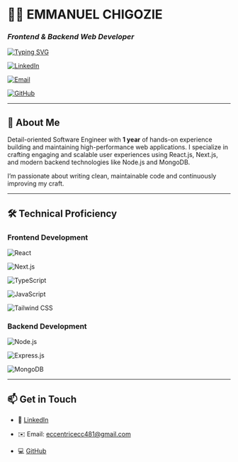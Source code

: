 # 👨‍💻 EMMANUEL CHIGOZIE

### _Frontend & Backend Web Developer_

[![Typing SVG](https://readme-typing-svg.demolab.com?font=Fira+Code&pause=1000&color=00F7FF&center=true&width=435&lines=Hello%2C+I'm+Emmanuel+Chigozie;Frontend+%2F+Backend+Engineer;I+build+fast+and+scalable+web+apps)](https://github.com/dmreccentric)

[![LinkedIn](https://img.shields.io/badge/LinkedIn-0077B5?style=for-the-badge&logo=linkedin)](http://linkedin.com/in/emmanuel-chigozie-b12728373)

[![Email](https://img.shields.io/badge/Email-D14836?style=for-the-badge&logo=gmail&logoColor=white)](mailto:eccentricecc481@gmail.com)

[![GitHub](https://img.shields.io/badge/GitHub-000000?style=for-the-badge&logo=github)](https://github.com/dmreccentric)

---

## 🚀 About Me

Detail-oriented Software Engineer with **1 year** of hands-on experience building and maintaining high-performance web applications. I specialize in crafting engaging and scalable user experiences using React.js, Next.js, and modern backend technologies like Node.js and MongoDB.  

I’m passionate about writing clean, maintainable code and continuously improving my craft.

---

## 🛠 Technical Proficiency

### **Frontend Development**

![React](https://img.shields.io/badge/-React-20232A?style=flat&logo=react)

![Next.js](https://img.shields.io/badge/-Next.js-000000?style=flat&logo=next.js)

![TypeScript](https://img.shields.io/badge/-TypeScript-3178C6?style=flat&logo=typescript&logoColor=white)

![JavaScript](https://img.shields.io/badge/-JavaScript-F7DF1E?style=flat&logo=javascript&logoColor=black)

![Tailwind CSS](https://img.shields.io/badge/-Tailwind_CSS-38B2AC?style=flat&logo=tailwind-css&logoColor=white)

### **Backend Development**

![Node.js](https://img.shields.io/badge/-Node.js-339933?style=flat&logo=node.js&logoColor=white)

![Express.js](https://img.shields.io/badge/-Express.js-000000?style=flat&logo=express&logoColor=white)

![MongoDB](https://img.shields.io/badge/-MongoDB-47A248?style=flat&logo=mongodb&logoColor=white)

---

## 📫 Get in Touch

- 🔗 [LinkedIn](http://linkedin.com/in/emmanuel-chigozie-b12728373)

- ✉️ Email: eccentricecc481@gmail.com

- 💻 [GitHub](https://github.com/dmreccentric)
 

<!--
**dmreccentric/dmreccentric** is a ✨ _special_ ✨ repository because its `README.md` (this file) appears on your GitHub profile.

Here are some ideas to get you started:

- 🔭 I’m currently working on ...
- 🌱 I’m currently learning ...
- 👯 I’m looking to collaborate on ...
- 🤔 I’m looking for help with ...
- 💬 Ask me about ...
- 📫 How to reach me: ...
- 😄 Pronouns: ...
- ⚡ Fun fact: ...
-->
